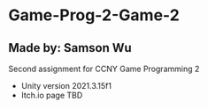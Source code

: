 # Game-Prog-2-Game-2
## Made by: Samson Wu
Second assignment for CCNY Game Programming 2
- Unity version 2021.3.15f1
- Itch.io page TBD
